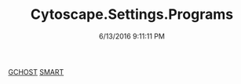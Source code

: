 ﻿---
title: Cytoscape.Settings.Programs
date: 6/13/2016 9:11:11 PM
---

[GCHOST](T-Cytoscape.Settings.Programs.GCHOST.html)
[SMART](T-Cytoscape.Settings.Programs.SMART.html)
